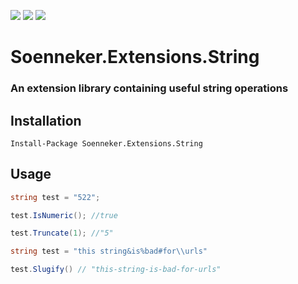 [![](https://img.shields.io/nuget/v/Soenneker.Extensions.String.svg?style=for-the-badge)](https://www.nuget.org/packages/Soenneker.Extensions.String/)
[![](https://img.shields.io/github/actions/workflow/status/soenneker/soenneker.extensions.string/publish.yml?style=for-the-badge)](https://github.com/soenneker/soenneker.extensions.string/actions/workflows/publish.yml)
[![](https://img.shields.io/nuget/dt/Soenneker.Extensions.String.svg?style=for-the-badge)](https://www.nuget.org/packages/Soenneker.Extensions.String/)

# Soenneker.Extensions.String
### An extension library containing useful string operations

## Installation

```
Install-Package Soenneker.Extensions.String
```

## Usage

```csharp
string test = "522";

test.IsNumeric(); //true

test.Truncate(1); //"5"
```

```csharp
string test = "this string&is%bad#for\\urls"

test.Slugify() // "this-string-is-bad-for-urls"
```